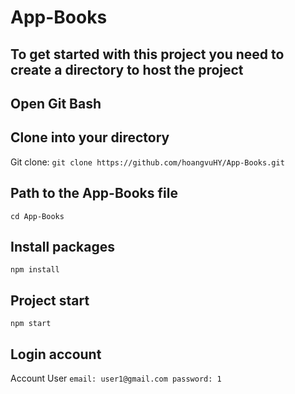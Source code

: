 # App-Books
## To get started with this project you need to create a directory to host the project
## Open Git Bash
## Clone into your directory
Git clone: `git clone https://github.com/hoangvuHY/App-Books.git`
## Path to the App-Books file
`cd App-Books`
## Install packages
`npm install`
## Project start
`npm start`
## Login account
Account User
`
email: user1@gmail.com
password: 1
`
